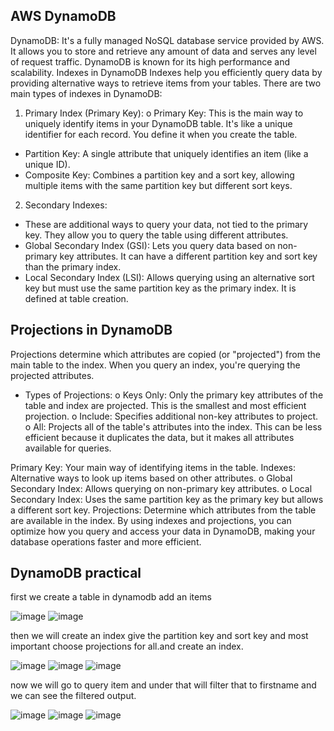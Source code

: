 ## AWS DynamoDB
DynamoDB: It's a fully managed NoSQL database service provided by AWS. It allows you to store and retrieve any amount of data and serves any level of request traffic. DynamoDB is known for its high performance and scalability.
Indexes in DynamoDB
Indexes help you efficiently query data by providing alternative ways to retrieve items from your tables. There are two main types of indexes in DynamoDB:
1.	Primary Index (Primary Key):
o	Primary Key: This is the main way to uniquely identify items in your DynamoDB table. It's like a unique identifier for each record. You define it when you create the table.
- Partition Key: A single attribute that uniquely identifies an item (like a unique ID).
- Composite Key: Combines a partition key and a sort key, allowing multiple items with the same 
  partition key but different sort keys.
2.	Secondary Indexes:
- These are additional ways to query your data, not tied to the primary key. They allow you to 
  query the table using different attributes.
- Global Secondary Index (GSI): Lets you query data based on non-primary key attributes. It can 
  have a different partition key and sort key than the primary index.
- Local Secondary Index (LSI): Allows querying using an alternative sort key but must use the 
  same partition key as the primary index. It is defined at table creation.
## Projections in DynamoDB
Projections determine which attributes are copied (or "projected") from the main table to the index. When you query an index, you're querying the projected attributes.
* Types of Projections:
o	Keys Only: Only the primary key attributes of the table and index are projected. This is the smallest and most efficient projection.
o	Include: Specifies additional non-key attributes to project.
o	All: Projects all of the table's attributes into the index. This can be less efficient because it duplicates the data, but it makes all attributes available for queries.

Primary Key: Your main way of identifying items in the table.
      Indexes: Alternative ways to look up items based on other attributes.
o	Global Secondary Index: Allows querying on non-primary key attributes.
o	Local Secondary Index: Uses the same partition key as the primary key but allows a different sort key.
     Projections: Determine which attributes from the table are available in the index.
By using indexes and projections, you can optimize how you query and access your data in DynamoDB, making your database operations faster and more efficient.
 
## DynamoDB practical 
first we create a table in dynamodb add an items
 
 ![image](https://github.com/user-attachments/assets/0e417a10-dba6-4c16-96d4-89f2f0389c76)
![image](https://github.com/user-attachments/assets/474d1045-0b56-4675-b6c5-4dbe70a1071a)

then we will create an index give the partition key and sort key and most important choose projections for all.and create an index.
 
![image](https://github.com/user-attachments/assets/8a67bf05-8a16-4552-b761-b11c7db3288d)
![image](https://github.com/user-attachments/assets/9c87b4fa-bb0c-4364-abae-a0a19c214f2b)
 ![image](https://github.com/user-attachments/assets/d24bf243-a36f-42c4-8c81-792f47b82e0b)

 
now we will go to query item and under that will filter that to firstname and we can see the filtered output.
 
![image](https://github.com/user-attachments/assets/59674437-3b4b-4dc8-871d-7e9628ec61f3)
![image](https://github.com/user-attachments/assets/509944bd-6acf-4cd6-9772-9e715d64dd12)
![image](https://github.com/user-attachments/assets/05556499-b247-4c4a-b6a6-a9a235b4a17b)

 
 


